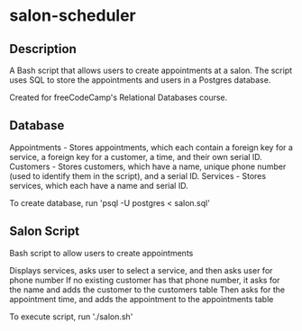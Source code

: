 # salon-scheduler
 
 ## Description
 
 A Bash script that allows users to create appointments at a salon. The script uses SQL to store the appointments and users in a Postgres database.
 
 Created for freeCodeCamp's Relational Databases course.
 
 ## Database
 
Appointments - Stores appointments, which each contain a foreign key for a service, a foreign key for a customer, a time, and their own serial ID.
Customers - Stores customers, which have a name, unique phone number (used to identify them in the script), and a serial ID.
Services - Stores services, which each have a name and serial ID.

To create database, run 'psql -U postgres < salon.sql'

## Salon Script

Bash script to allow users to create appointments

Displays services, asks user to select a service, and then asks user for phone number
If no existing customer has that phone number, it asks for the name and adds the customer to the customers table
Then asks for the appointment time, and adds the appointment to the appointments table

To execute script, run './salon.sh'
